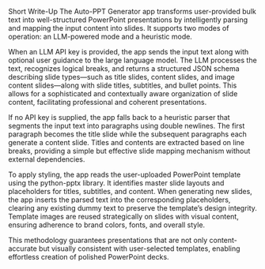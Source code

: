 Short Write-Up
The Auto-PPT Generator app transforms user-provided bulk text into well-structured PowerPoint presentations by intelligently parsing and mapping the input content into slides. It supports two modes of operation: an LLM-powered mode and a heuristic mode.

When an LLM API key is provided, the app sends the input text along with optional user guidance to the large language model. The LLM processes the text, recognizes logical breaks, and returns a structured JSON schema describing slide types—such as title slides, content slides, and image content slides—along with slide titles, subtitles, and bullet points. This allows for a sophisticated and contextually aware organization of slide content, facilitating professional and coherent presentations.

If no API key is supplied, the app falls back to a heuristic parser that segments the input text into paragraphs using double newlines. The first paragraph becomes the title slide while the subsequent paragraphs each generate a content slide. Titles and contents are extracted based on line breaks, providing a simple but effective slide mapping mechanism without external dependencies.

To apply styling, the app reads the user-uploaded PowerPoint template using the python-pptx library. It identifies master slide layouts and placeholders for titles, subtitles, and content. When generating new slides, the app inserts the parsed text into the corresponding placeholders, clearing any existing dummy text to preserve the template’s design integrity. Template images are reused strategically on slides with visual content, ensuring adherence to brand colors, fonts, and overall style.

This methodology guarantees presentations that are not only content-accurate but visually consistent with user-selected templates, enabling effortless creation of polished PowerPoint decks.